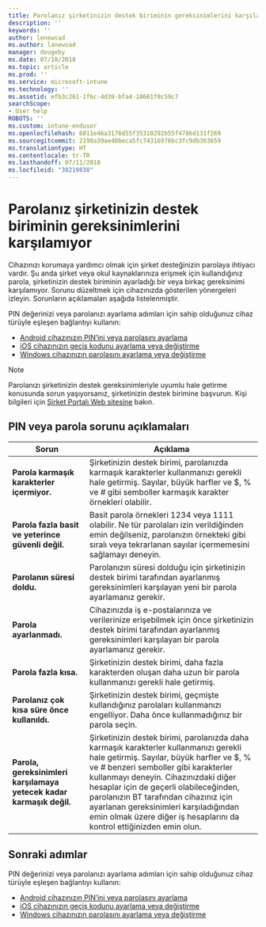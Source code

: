 ```yaml
---
title: Parolanız şirketinizin destek biriminin gereksinimlerini karşılamıyor | Microsoft Docs
description: ''
keywords: ''
author: lenewsad
ms.author: lanewsad
manager: dougeby
ms.date: 07/10/2018
ms.topic: article
ms.prod: ''
ms.service: microsoft-intune
ms.technology: ''
ms.assetid: efb3c261-1f6c-4d39-bfa4-18661f8c59c7
searchScope:
- User help
ROBOTS: ''
ms.custom: intune-enduser
ms.openlocfilehash: 6011e46a3176d55f35310292b55f4786d131f269
ms.sourcegitcommit: 2198a39ae48beca5fc74316976bc3fc9db363659
ms.translationtype: HT
ms.contentlocale: tr-TR
ms.lasthandoff: 07/11/2018
ms.locfileid: "38219838"
---
```

# <a name="your-password-does-not-meet-your-company-supports-requirements"></a>Parolanız şirketinizin destek biriminin gereksinimlerini karşılamıyor

Cihazınızı korumaya yardımcı olmak için şirket desteğinizin parolaya ihtiyacı vardır. Şu anda şirket veya okul kaynaklarınıza erişmek için kullandığınız parola, şirketinizin destek biriminin ayarladığı bir veya birkaç gereksinimi karşılamıyor. Sorunu düzeltmek için cihazınızda gösterilen yönergeleri izleyin. Sorunların açıklamaları aşağıda listelenmiştir.

PIN değerinizi veya parolanızı ayarlama adımları için sahip olduğunuz cihaz türüyle eşleşen bağlantıyı kullanın:

- [Android cihazınızın PIN’ini veya parolasını ayarlama](set-your-pin-or-password-android.md)
- [iOS cihazınızın geçiş kodunu ayarlama veya değiştirme](set-or-change-your-passcode-ios.md)
- [Windows cihazınızın parolasını ayarlama veya değiştirme](set-or-change-your-password-windows.md)

> [!NOTE]
> Parolanızı şirketinizin destek gereksinimleriyle uyumlu hale getirme konusunda sorun yaşıyorsanız, şirketinizin destek birimine başvurun. Kişi bilgileri için [Şirket Portalı Web sitesine](https://portal.manage.microsoft.com#HelpDeskDialog) bakın.

## <a name="pin-or-password-issue-descriptions"></a>PIN veya parola sorunu açıklamaları

| **Sorun** | **Açıklama** |
|-----------------------------------------------------|------------------------------------------------------------------------------------------------------------------------------------------------------------------------------------------------------------------------------------------------------------------------------------------------------------------------------------------------------------|
| **Parola karmaşık karakterler içermiyor.** | Şirketinizin destek birimi, parolanızda karmaşık karakterler kullanmanızı gerekli hale getirmiş. Sayılar, büyük harfler ve $, % ve # gibi semboller karmaşık karakter örnekleri olabilir. |
| **Parola fazla basit ve yeterince güvenli değil.** | Basit parola örnekleri 1234 veya 1111 olabilir. Ne tür parolaları izin verildiğinden emin değilseniz, parolanızın örnekteki gibi sıralı veya tekrarlanan sayılar içermemesini sağlamayı deneyin. |
| **Parolanın süresi doldu.** | Parolanızın süresi dolduğu için şirketinizin destek birimi tarafından ayarlanmış gereksinimleri karşılayan yeni bir parola ayarlamanız gerekir. |
| **Parola ayarlanmadı.** | Cihazınızda iş e-postalarınıza ve verilerinize erişebilmek için önce şirketinizin destek birimi tarafından ayarlanmış gereksinimleri karşılayan bir parola ayarlamanız gerekir. |
| **Parola fazla kısa.** | Şirketinizin destek birimi, daha fazla karakterden oluşan daha uzun bir parola kullanmanızı gerekli hale getirmiş. |
| **Parolanız çok kısa süre önce kullanıldı.** | Şirketinizin destek birimi, geçmişte kullandığınız parolaları kullanmanızı engelliyor. Daha önce kullanmadığınız bir parola seçin. |
| **Parola, gereksinimleri karşılamaya yetecek kadar karmaşık değil.** | Şirketinizin destek birimi, parolanızda daha karmaşık karakterler kullanmanızı gerekli hale getirmiş. Sayılar, büyük harfler ve $, % ve # benzeri semboller gibi karakterler kullanmayı deneyin. Cihazınızdaki diğer hesaplar için de geçerli olabileceğinden, parolanızın BT tarafından cihazınız için ayarlanan gereksinimleri karşıladığından emin olmak üzere diğer iş hesaplarını da kontrol ettiğinizden emin olun. |

## <a name="next-steps"></a>Sonraki adımlar

PIN değerinizi veya parolanızı ayarlama adımları için sahip olduğunuz cihaz türüyle eşleşen bağlantıyı kullanın:

- [Android cihazınızın PIN’ini veya parolasını ayarlama](set-your-pin-or-password-android.md)
- [iOS cihazınızın geçiş kodunu ayarlama veya değiştirme](set-or-change-your-passcode-ios.md)
- [Windows cihazınızın parolasını ayarlama veya değiştirme](set-or-change-your-password-windows.md)
